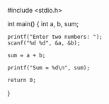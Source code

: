 #include <stdio.h>

int main() {
    int a, b, sum;

    printf("Enter two numbers: ");
    scanf("%d %d", &a, &b);

    sum = a + b;

    printf("Sum = %d\n", sum);

    return 0;
}

